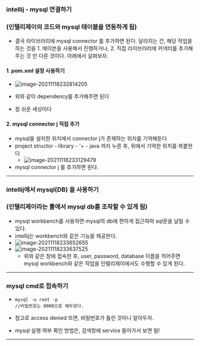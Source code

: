 ### intellij - mysql  연결하기 

### (인텔리제이의 코드와 mysql 테이블을 연동하게 됨)

- 결국 라이브러리에 mysql connector 를 추가하면 된다. 달라지는 건, 해당 작업을 하는 것을 1. 메이븐을 사용해서 진행하거나,  2. 직접 라이브러리에 커넥터를 추가해주는 것 만 다른 것이다. 아래에서 살펴보자.

#### 1. pom.xml 설정 사용하기

- ![image-20211118232814205](C:\Users\4545a\AppData\Roaming\Typora\typora-user-images\image-20211118232814205.png)

- 위와 같이 dependency를 추가해주면 된다
- 참 쉬운 세상이다



#### 2. mysql connector j 직접 추가

- mysql을 설치한 위치에서 connector j가 존재하는 위치를 기억해둔다
- project structor - library - '+ - java 까지 누른 후, 위에서 기억한 위치를 복붙한다
  - ![image-20211118233129479](C:\Users\4545a\AppData\Roaming\Typora\typora-user-images\image-20211118233129479.png)
- mysql connector j 를 추가하면 된다.

---

### intellij에서 mysql(DB) 을 사용하기

### (인텔리제이라는 툴에서 mysql db를 조작할 수 있게 됨)

- mysql workbench를 사용하면 mysql의 db에 편하게 접근하여 sql문을 날릴 수 있다.
- intellij는 workbench와 같은 기능을 제공한다.
- ![image-20211118233652655](C:\Users\4545a\AppData\Roaming\Typora\typora-user-images\image-20211118233652655.png)
- ![image-20211118233637525](C:\Users\4545a\AppData\Roaming\Typora\typora-user-images\image-20211118233637525.png)
  - 위와 같은 창에 접속한 후, user, password, database 이름을 적어주면 mysql workbench와 같은 작업을 인텔리제이에서도 수행할 수 있게 된다.

---

### mysql cmd로 접속하기

- ```mysql
  mysql -u root -p
  //비밀번호는 0000으로 해두었다.
  ```

- 참고로 access denied 뜨면, 비밀번호가 틀린 것이니 알아두자.

- mysql 실행 여부 확인 방법은, 검색창에 service 들어가서 보면 됨!

---


